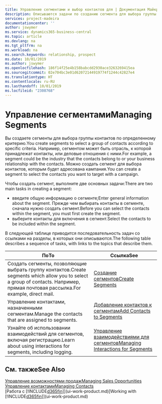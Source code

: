 ```yaml
---
title: Управление сегментами и выбор контактов для | Документация Майкрософт
description: Описываются задачи по созданию сегмента для выбора группы контактов по определенному критерию, например по определенной отрасли, с которой вы хотите взаимодействовать.
services: project-madeira
documentationcenter: ''
author: jswymer
ms.service: dynamics365-business-central
ms.topic: article
ms.devlang: na
ms.tgt_pltfrm: na
ms.workload: na
ms.search.keywords: relationship, prospect
ms.date: 10/01/2019
ms.author: jswymer
ms.openlocfilehash: 186f14f25e4b158babcdd2930ace3263269415ea
ms.sourcegitcommit: 02e704bc3e01d62072144919774f1244c42827e4
ms.translationtype: HT
ms.contentlocale: ru-RU
ms.lasthandoff: 10/01/2019
ms.locfileid: "2308768"
---
```

# <a name="managing-segments"></a><span data-ttu-id="ec91e-103">Управление сегментами</span><span class="sxs-lookup"><span data-stu-id="ec91e-103">Managing Segments</span></span>
<span data-ttu-id="ec91e-104">Вы создаете сегменты для выбора группы контактов по определенному критерию.</span><span class="sxs-lookup"><span data-stu-id="ec91e-104">You create segments to select a group of contacts according to specific criteria.</span></span> <span data-ttu-id="ec91e-105">Например, сегментом может быть отрасль, к которой принадлежат контакты, или деловые отношения с ними.</span><span class="sxs-lookup"><span data-stu-id="ec91e-105">For example, a segment could be the industry that the contacts belong to or your business relationship with the contacts.</span></span> <span data-ttu-id="ec91e-106">Можно создать сегмент для выбора контактов, которым будет адресована кампания.</span><span class="sxs-lookup"><span data-stu-id="ec91e-106">You can create a segment to select the contacts you want to target with a campaign.</span></span>

<span data-ttu-id="ec91e-107">Чтобы создать сегмент, выполните две основных задачи:</span><span class="sxs-lookup"><span data-stu-id="ec91e-107">There are two main tasks in creating a segment:</span></span>

* <span data-ttu-id="ec91e-108">введите общую информацию о сегменте;</span><span class="sxs-lookup"><span data-stu-id="ec91e-108">Enter general information about the segment.</span></span> <span data-ttu-id="ec91e-109">Прежде чем выбирать контакты в сегменте, сначала нужно создать сегмент.</span><span class="sxs-lookup"><span data-stu-id="ec91e-109">Before you can select the contacts within the segment, you must first create the segment.</span></span>
* <span data-ttu-id="ec91e-110">выберите контакты для включения в сегмент.</span><span class="sxs-lookup"><span data-stu-id="ec91e-110">Select the contacts to be included within the segment.</span></span>

<span data-ttu-id="ec91e-111">В следующей таблице приводится последовательность задач со ссылками на разделы, в которых они описываются.</span><span class="sxs-lookup"><span data-stu-id="ec91e-111">The following table describes a sequence of tasks, with links to the topics that describe them.</span></span>

| <span data-ttu-id="ec91e-112">По</span><span class="sxs-lookup"><span data-stu-id="ec91e-112">To</span></span> | <span data-ttu-id="ec91e-113">Ссылка</span><span class="sxs-lookup"><span data-stu-id="ec91e-113">See</span></span> |
| --- | --- |
| <span data-ttu-id="ec91e-114">Создать сегменты, позволяющие выбрать группу контактов.</span><span class="sxs-lookup"><span data-stu-id="ec91e-114">Create segments which allow you to select a group of contacts.</span></span> <span data-ttu-id="ec91e-115">Например, прямая почтовая рассылка.</span><span class="sxs-lookup"><span data-stu-id="ec91e-115">For example, direct mail.</span></span> |[<span data-ttu-id="ec91e-116">Создание сегментов</span><span class="sxs-lookup"><span data-stu-id="ec91e-116">Create Segments</span></span>](marketing-how-create-segment.md) |
| <span data-ttu-id="ec91e-117">Управление контактами, назначенными сегментам.</span><span class="sxs-lookup"><span data-stu-id="ec91e-117">Manage the contacts that are assigned to segments.</span></span> |[<span data-ttu-id="ec91e-118">Добавление контактов к сегментам</span><span class="sxs-lookup"><span data-stu-id="ec91e-118">Add Contacts to Segments</span></span>](marketing-add-contact-segment.md) |
| <span data-ttu-id="ec91e-119">Узнайте об использовании взаимодействий для сегментов, включая регистрацию.</span><span class="sxs-lookup"><span data-stu-id="ec91e-119">Learn about using interactions for segments, including logging.</span></span> |[<span data-ttu-id="ec91e-120">Управление взаимодействиями для сегментов</span><span class="sxs-lookup"><span data-stu-id="ec91e-120">Managing Interactions for Segments</span></span>](marketing-interaction-segments.md) |

## <a name="see-also"></a><span data-ttu-id="ec91e-121">См. также</span><span class="sxs-lookup"><span data-stu-id="ec91e-121">See Also</span></span>
[<span data-ttu-id="ec91e-122">Управление возможностями продаж</span><span class="sxs-lookup"><span data-stu-id="ec91e-122">Managing Sales Opportunities</span></span>](marketing-manage-sales-opportunities.md)  
[<span data-ttu-id="ec91e-123">Управление контактами</span><span class="sxs-lookup"><span data-stu-id="ec91e-123">Managing Contacts</span></span>](marketing-contacts.md)  
<span data-ttu-id="ec91e-124">[Работа с [!INCLUDE[d365fin](includes/d365fin_md.md)]](ui-work-product.md)</span><span class="sxs-lookup"><span data-stu-id="ec91e-124">[Working with [!INCLUDE[d365fin](includes/d365fin_md.md)]](ui-work-product.md)</span></span>
